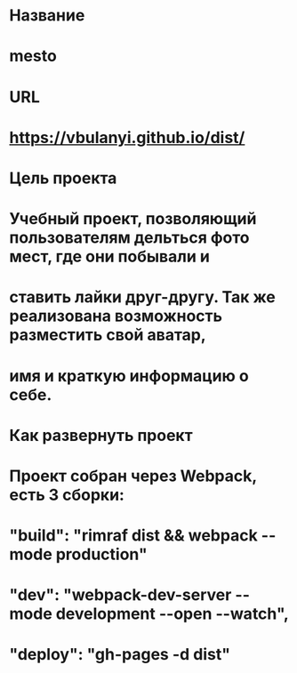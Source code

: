 # Название
#
# mesto
#
# URL
#
# https://vbulanyi.github.io/dist/
# 
# Цель проекта
#
# Учебный проект, позволяющий пользователям дельться фото мест, где они побывали и 
# ставить лайки друг-другу. Так же реализована возможность разместить свой аватар,
# имя и краткую информацию о себе.
#
# Как развернуть проект
#
# Проект собран через Webpack, есть 3 сборки:
#
#
#      "build": "rimraf dist && webpack --mode production" 
#
#      "dev": "webpack-dev-server --mode development --open --watch",
#
#      "deploy": "gh-pages -d dist"
#
